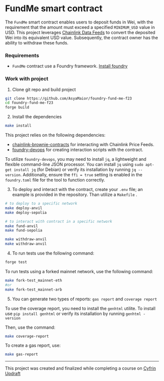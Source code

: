 # FundMe smart contract

The `FundMe` smart contract enables users to deposit funds in Wei, with the requirement that the amount must exceed a specified `MINIMUM_USD` value in USD. This project leverages [Chainlink Data Feeds](https://data.chain.link/) to convert the deposited Wei into its equivalent USD value. Subsequently, the contract owner has the ability to withdraw these funds.

### Requirements

 - `FundMe` contract use a Foundry framework. [Install foundry](https://getfoundry.sh/)

### Work with project

1. Clone git repo and build project

```bash
git clone https://github.com/AsyaMaior/foundry-fund-me-f23
cd foundry-fund-me-f23
forge build
```

2. Install the dependencies

```bash
make install
```

This project relies on the following dependencies:

- [chainlink-brownie-contracts](https://github.com/smartcontractkit/chainlink-brownie-contracts) for interacting with Chainlink Price Feeds.
- [foundry-devops](https://github.com/cyfrin/foundry-devops) for creating interaction scripts with the contract.

To utilize `foundry-devops`, you may need to install `jq`, a lightweight and flexible command-line JSON processor. You can install `jq` using `sudo apt-get install jq` (for Debian) or verify its installation by running `jq --version`. Additionally, ensure the `ffi = true` setting is enabled in the `foundry.toml` file for the tool to function correctly.

3. To deploy and interact with the contract, create your `.env` file; an example is provided in the repository. Than utilize a `Makefile` .

```bash
# to deploy to a specific network
make deploy-anvil
make deploy-sepolia

# to interact with contract in a specific network
make fund-anvil
make fund-sepolia

make withdraw-anvil
make withdraw-anvil
```

4. To run tests use the following command:

```bash
forge test
```

To run tests using a forked mainnet network, use the following command:

```bash
make fork-test_mainnet-eth
#or
make fork-test_mainnet-arb
```


5. You can generate two types of reports:  `gas report` and `coverage report`

To use the coverage report, you need to install the  `genhtml` utilite. To install use `pip install genhtml` or verify its installation by running `genhtml -version` 

Then, use the command:

```bash
make coverage-report
```

To create a gas report, use:

```bash
make gas-report
```

---
This project was created and finalized while completing a course on [Cyfrin Updraft](https://updraft.cyfrin.io/)
